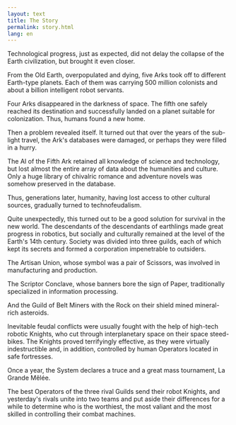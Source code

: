 ```yaml
---
layout: text
title: The Story
permalink: story.html
lang: en
---
```


Technological progress, just as expected, did not delay the collapse of the Earth civilization, but brought it even closer.

From the Old Earth, overpopulated and dying, five Arks took off to different Earth-type planets. Each of them was carrying 500 million colonists and about a billion intelligent robot servants.

Four Arks disappeared in the darkness of space. The fifth one safely reached its destination and successfully landed on a planet suitable for colonization. Thus, humans found a new home.

Then a problem revealed itself. It turned out that over the years of the sub-light travel, the Ark's databases were damaged, or perhaps they were filled in a hurry.

The AI of the Fifth Ark retained all knowledge of science and technology, but lost almost the entire array of data about the humanities and culture. Only a huge library of chivalric romance and adventure novels was somehow preserved in the database.

Thus, generations later, humanity, having lost access to other cultural sources, gradually turned to technofeudalism.

Quite unexpectedly, this turned out to be a good solution for survival in the new world. The descendants of the descendants of earthlings made great progress in robotics, but socially and culturally remained at the level of the Earth's 14th century. Society was divided into three guilds, each of which kept its secrets and formed a corporation impenetrable to outsiders.

The Artisan Union, whose symbol was a pair of Scissors, was involved in manufacturing and production.

The Scriptor Conclave, whose banners bore the sign of Paper, traditionally specialized in information processing.

And the Guild of Belt Miners with the Rock on their shield mined mineral-rich asteroids.

Inevitable feudal conflicts were usually fought with the help of high-tech robotic Knights, who cut through interplanetary space on their space steed-bikes. The Knights proved terrifyingly effective, as they were virtually indestructible and, in addition, controlled by human Operators located in safe fortresses.

Once a year, the System declares a truce and a great mass tournament, La Grande Mêlée.

The best Operators of the three rival Guilds send their robot Knights, and yesterday's rivals unite into two teams and put aside their differences for a while to determine who is the worthiest, the most valiant and the most skilled in controlling their combat machines.
